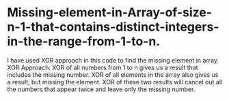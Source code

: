# Missing-element-in-Array-of-size-n-1-that-contains-distinct-integers-in-the-range-from-1-to-n.
I have used XOR approach in this code to find the missing element in array.
XOR Approach:
XOR of all numbers from 1 to n gives us a result that includes the missing number.
XOR of all elements in the array also gives us a result, but missing the element.
XOR of these two results will cancel out all the numbers that appear twice and leave only the missing number.

